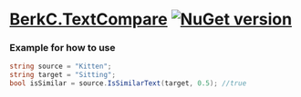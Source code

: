 # [BerkC.TextCompare](https://www.nuget.org/packages/BerkC.TextCompare/1.0.0) [![NuGet version](https://badge.fury.io/nu/BerkC.TextCompare.svg)](https://badge.fury.io/nu/BerkC.TextCompare)

### Example for how to use

```C# 
string source = "Kitten";
string target = "Sitting";
bool isSimilar = source.IsSimilarText(target, 0.5); //true
```
